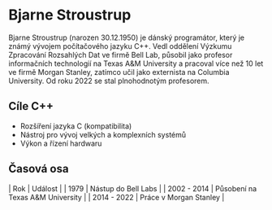 # Bjarne Stroustrup
Bjarne Stroustrup (narozen 30.12.1950) je dánský programátor, který je známý vývojem počítačového jazyku C++. Vedl oddělení 
Výzkumu Zpracování Rozsahlých Dat ve firmě Bell Lab, působil jako profesor informačních technologií na Texas A&M University a 
pracoval více než 10 let ve firmě Morgan Stanley, zatímco učil jako externista na Columbia University. Od roku 2022 se stal 
plnohodnotým profesorem. 
## Cíle C++
- Rozšíření jazyka C (kompatibilita)
- Nástroj pro vývoj velkých a komplexních systémů
- Výkon a řízení hardwaru
## Časová osa
| Rok | Událost |
| 1979 | Nástup do Bell Labs |
| 2002 - 2014 | Působení na Texas A&M University |
| 2014 - 2022 | Práce v Morgan Stanley |